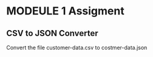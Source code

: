 # MODEULE 1 Assigment
## CSV to JSON Converter

Convert the file customer-data.csv to costmer-data.json